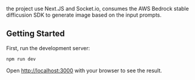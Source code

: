 
the project use Next.JS and Socket.io, consumes the AWS Bedrock stable difficusion SDK to generate image based on the input prompts.

## Getting Started

First, run the development server:

```bash
npm run dev
```

Open [http://localhost:3000](http://localhost:3000) with your browser to see the result.